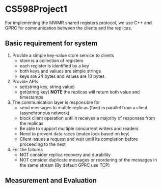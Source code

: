 # CS598Project1

For implementing the MWMR shared registers protocol, we use C++ and GPRC for communication between the clients and the replicas.

## Basic requirement for system
1. Provide a simple key-value store service to clients
   - store is a collection of registers
   - each register is identified by a key
   - both keys and valiues are simple strings
   - keys are 24 bytes and values are 10 bytes
2. Provide APIs
   - set(string key, string value)
   - get(string key) **NOTE** the replicas will return both value and timestamps
3. The communication layer is responsible for
   - send messages to multile replicas (five) in parallel from a client (asynchronous network)
   - block client operation until it receives a majority of responses from the replicas
   - Be able to support multiple concurrent writers and readers
   - Need to prevent data races (mutex lock based on key)
   - Client issues a request and wait until its completion before proceeding to the next
4. For the failures
   - NOT consider replica recovery and durability
   - NOT consider duplicate messages or reordering of the messages in the same stream (By default GPRC use TCP)

## Measurement and Evaluation
